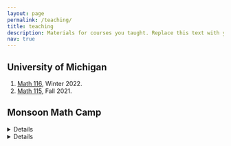 ```yaml
---
layout: page
permalink: /teaching/
title: teaching
description: Materials for courses you taught. Replace this text with your description.
nav: true
---
```


## University of Michigan 
1. [Math 116](http://www.math.lsa.umich.edu/courses/116/), Winter 2022.
2. [Math 115](http://www.math.lsa.umich.edu/courses/115/), Fall 2021.

## Monsoon Math Camp 

<details>
  <summary, markdown="span"> Cut, Fold, Paste: Homology and the Classification of Surfaces, 2021 </summary>

  
**Desccription:** How many truly different shapes can you get by pasting polygons at their boundaries? Mathematicians often like to “classify objects” - many big research endeavours in mathematics are geared towards classification. What does it mean to classify a mathematical object? 

This will be illustrated using the “classification of surfaces,” which is related to our first question. We will try to understand how a surface might be defined from our intuitive idea of it, reduce it to a combinatorial object and then classify these combinatorial objects using tools we develop on the way. We will see powerful tools like the Euler characteristic, homology and the Mayer-Vietoris sequence.

**Prerequisites:** Comfort with the ideas of sets, functions and induction. Visual intuition and familiarity with the notion of a graph will be very helpful. 

**Verdict:** Lower prerequisites and a gentler pace than my 2020 course. Far more successful than that one. Avoided the rookie mistake of doing something too advanced for students. Students were following well enough to be able to point out minor/some not-so-minor errors. I had to work out the details of the combinatorial version of a smooth argument made by Mike Miller in a blogpost, which was also fun for me. 
</details>

<details>
<summary, markdown="span"> **Geometry, Symmetry and Hyperbolic Space, 2020** </summary>
  
  
**Description:** Exposure to a lot of Euclidean geometry may create the impression that higher geometry is the study of generalized distance spaces. This course will try to convince participants that in some cases, a better view of geometry is the interaction between a space and its group of transformations, via material on elementary hyperbolic geometry. We will see basic results in hyperbolic geometry, the hyperbolic Gauss-Bonnet Theorem, the Iwasawa decomposition, a quick version of material on Fuchsian groups and quotienting, and if time permits, the Milnor-Svarc lemma.

**Prerequisites:** High School Calculus and High School Matrices.
  
**Verdict:** The course was one of the more challenging ones at camp, but students still seemed to engage with the lectures. 
</details>
